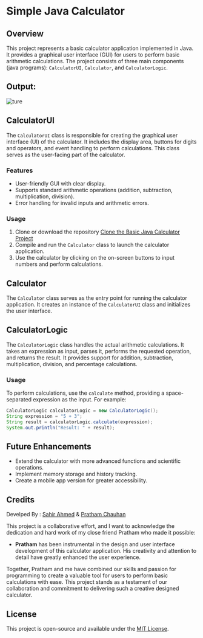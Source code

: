 # Simple Java Calculator

## Overview
This project represents a basic calculator application implemented in Java. It provides a graphical user interface (GUI) for users to perform basic arithmetic calculations. The project consists of three main components (java programs): `CalculatorUI`, `Calculator`, and `CalculatorLogic`.

## Output:
![ture](https://github.com/thesahirahmed/basic-java-calculator/assets/96282686/15b5ffa7-c7ee-43e8-8be1-464a656ee38f)


## CalculatorUI
The `CalculatorUI` class is responsible for creating the graphical user interface (UI) of the calculator. It includes the display area, buttons for digits and operators, and event handling to perform calculations. This class serves as the user-facing part of the calculator.

### Features
- User-friendly GUI with clear display.
- Supports standard arithmetic operations (addition, subtraction, multiplication, division).
- Error handling for invalid inputs and arithmetic errors.

### Usage
1. Clone or download the repository
[Clone the Basic Java Calculator Project](https://github.com/thesahirahmed/basic-java-calculator.git)
2. Compile and run the `Calculator` class to launch the calculator application.
3. Use the calculator by clicking on the on-screen buttons to input numbers and perform calculations.

## Calculator
The `Calculator` class serves as the entry point for running the calculator application. It creates an instance of the `CalculatorUI` class and initializes the user interface.

## CalculatorLogic
The `CalculatorLogic` class handles the actual arithmetic calculations. It takes an expression as input, parses it, performs the requested operation, and returns the result. It provides support for addition, subtraction, multiplication, division, and percentage calculations.

### Usage
To perform calculations, use the `calculate` method, providing a space-separated expression as the input. For example:
```java
CalculatorLogic calculatorLogic = new CalculatorLogic();
String expression = "5 + 3";
String result = calculatorLogic.calculate(expression);
System.out.println("Result: " + result);
```

## Future Enhancements
- Extend the calculator with more advanced functions and scientific operations.
- Implement memory storage and history tracking.
- Create a mobile app version for greater accessibility.

## Credits
Develped By : [Sahir Ahmed](https://www.linkedin.com/in/sahir-ahmed/) & [Pratham Chauhan](https://www.linkedin.com/in/pratham-chauhan-265a8b15a/)

This project is a collaborative effort, and I want to acknowledge the dedication and hard work of my close friend Pratham who made it possible:

- **Pratham**  has been instrumental in the design and user interface development of this calculator application. His creativity and attention to detail have greatly enhanced the user experience.

Together, Pratham and me have combined our skills and passion for programming to create a valuable tool for users to perform basic calculations with ease. This project stands as a testament of our  collaboration and commitment to delivering such a creative designed calculator.

## License
This project is open-source and available under the [MIT License](LICENSE).
